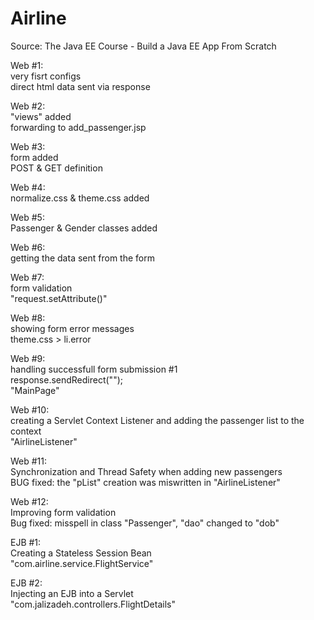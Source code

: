 # Airline

Source: The Java EE Course - Build a Java EE App From Scratch

Web #1:\
	very fisrt configs\
	direct html data sent via response

Web #2:\
	"views" added\
	forwarding to add_passenger.jsp

Web #3:\
	form added\
	POST & GET definition

Web #4:\
	normalize.css & theme.css added

Web #5:\
	Passenger & Gender classes added

Web #6:\
	getting the data sent from the form

Web #7:\
	form validation\
	"request.setAttribute()"

Web #8:\
	showing form error messages\
	theme.css > li.error

Web #9:\
	handling successfull form submission #1\
	response.sendRedirect("");\
	"MainPage"

Web #10:\
	creating a Servlet Context Listener and adding the passenger list to the context\
	"AirlineListener"

Web #11:\
	Synchronization and Thread Safety when adding new passengers\
	BUG fixed: the "pList" creation was miswritten in "AirlineListener"

Web #12:\
	Improving form validation\
	Bug fixed: misspell in class "Passenger", "dao" changed to "dob"

EJB #1:\
	Creating a Stateless Session Bean\
	"com.airline.service.FlightService"

EJB #2:\
	Injecting an EJB into a Servlet\
	"com.jalizadeh.controllers.FlightDetails"